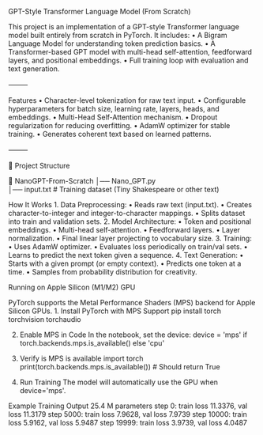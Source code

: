 GPT-Style Transformer Language Model (From Scratch)

This project is an implementation of a GPT-style Transformer language model built entirely from scratch in PyTorch.
It includes:
	•	A Bigram Language Model for understanding token prediction basics.
	•	A Transformer-based GPT model with multi-head self-attention, feedforward layers, and positional embeddings.
	•	Full training loop with evaluation and text generation.

⸻

 Features
	•	Character-level tokenization for raw text input.
	•	Configurable hyperparameters for batch size, learning rate, layers, heads, and embeddings.
	•	Multi-Head Self-Attention mechanism.
	•	Dropout regularization for reducing overfitting.
	•	AdamW optimizer for stable training.
	•	Generates coherent text based on learned patterns.

⸻

📂 Project Structure

  📁 NanoGPT-From-Scratch
│── Nano_GPT.py               
│── input.txt                  # Training dataset (Tiny Shakespeare or other text)

How It Works
	1.	Data Preprocessing:
	  •	Reads raw text (input.txt).
	  •	Creates character-to-integer and integer-to-character mappings.
	  •	Splits dataset into train and validation sets.
	2.	Model Architecture:
	  •	Token and positional embeddings.
	  •	Multi-head self-attention.
	  •	Feedforward layers.
	  •	Layer normalization.
	  •	Final linear layer projecting to vocabulary size.
	3.	Training:
	  •	Uses AdamW optimizer.
	  •	Evaluates loss periodically on train/val sets.
	  •	Learns to predict the next token given a sequence.
	4.	Text Generation:
	  •	Starts with a given prompt (or empty context).
	  •	Predicts one token at a time.
	  •	Samples from probability distribution for creativity.

 Running on Apple Silicon (M1/M2) GPU

PyTorch supports the Metal Performance Shaders (MPS) backend for Apple Silicon GPUs.
	1.	Install PyTorch with MPS Support
      pip install torch torchvision torchaudio
     
  2.	Enable MPS in Code
      In the notebook, set the device:
      device = 'mps' if torch.backends.mps.is_available() else 'cpu'

  3. Verify is MPS is available 
     import torch
     print(torch.backends.mps.is_available())  # Should return True

  4.	Run Training
      The model will automatically use the GPU when device='mps'.

Example Training Output
25.4 M parameters
step 0:     train loss 11.3376, val loss 11.3179
step 5000:  train loss 7.9628,  val loss 7.9739
step 10000: train loss 5.9162,  val loss 5.9487
step 19999: train loss 3.9739,  val loss 4.0487


